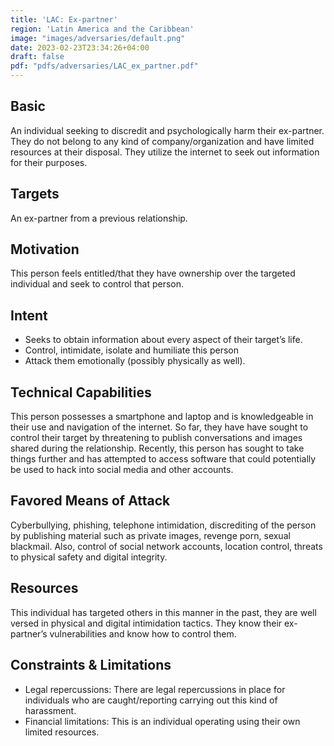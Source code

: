 ```yaml
---
title: 'LAC: Ex-partner'
region: 'Latin America and the Caribbean'
image: "images/adversaries/default.png"
date: 2023-02-23T23:34:26+04:00
draft: false
pdf: "pdfs/adversaries/LAC_ex_partner.pdf"
---
```


## Basic

An individual seeking to discredit and psychologically harm their ex-partner.
They do not belong to any kind of company/organization and have limited
resources at their disposal. They utilize the internet to seek out information
for their purposes.


## Targets

An ex-partner from a previous relationship.


## Motivation

This person feels entitled/that they have ownership over the targeted
individual and seek to control that person.


## Intent

- Seeks to obtain information about every aspect of their target’s life. 
- Control, intimidate, isolate and humiliate this person 
- Attack them emotionally (possibly physically as well).


## Technical Capabilities

This person possesses a smartphone and laptop and is knowledgeable in their use
and navigation of the internet. So far, they have have sought to control their
target by threatening to publish conversations and images shared during the
relationship. Recently, this person has sought to take things further and has
attempted to access software that could potentially be used to hack into social
media and other accounts.


## Favored Means of Attack

Cyberbullying, phishing, telephone  intimidation, discrediting of the person by
publishing material  such as private images, revenge porn, sexual blackmail.
Also, control of social network accounts, location control, threats to physical
safety and digital integrity.


## Resources

This individual has targeted others in this manner in the past, they are well versed in physical and digital intimidation tactics. They know their ex-partner’s vulnerabilities and know how to control them.


## Constraints & Limitations

- Legal repercussions: There are legal repercussions in place for individuals who are caught/reporting carrying out this kind of harassment. 
- Financial limitations: This is an individual operating using their own limited resources.
